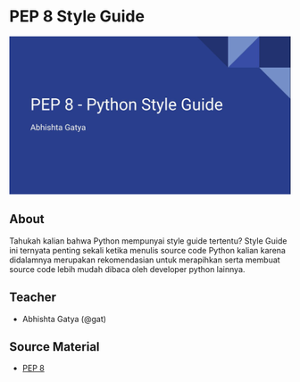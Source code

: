 # PEP 8 Style Guide

[![](thumbnail/thumbnail.jpeg)](https://www.youtube.com/watch?v=luytwYiJ3FQ)

## About

Tahukah kalian bahwa Python mempunyai style guide tertentu? Style Guide ini ternyata penting sekali ketika menulis source code Python kalian karena didalamnya merupakan rekomendasian untuk merapihkan serta membuat source code lebih mudah dibaca oleh developer python lainnya.


## Teacher

 - Abhishta Gatya (@gat)


## Source Material

  - [PEP 8](https://www.python.org/dev/peps/pep-0008/)
